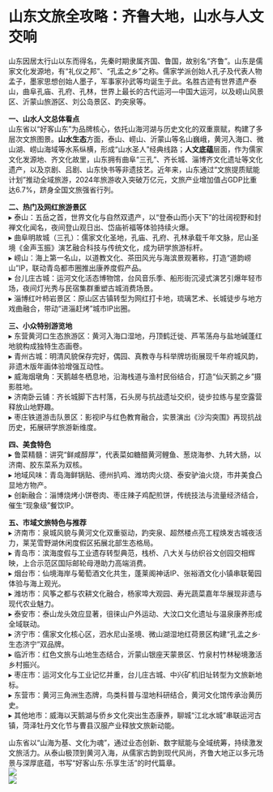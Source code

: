 # 山东文旅全攻略：齐鲁大地，山水与人文交响  
山东因居太行山以东而得名，先秦时期隶属齐国、鲁国，故别名“齐鲁”。山东是儒家文化发源地，有“礼仪之邦”、“孔孟之乡”之称。儒家学派创始人孔子及代表人物孟子，墨家思想创始人墨子，军事家孙武等均诞生于此。名胜古迹有世界遗产泰山，曲阜孔庙、孔府、孔林，世界上最长的古代运河—中国大运河，以及崂山风景区、沂蒙山旅游区、刘公岛景区、趵突泉等。  

**一、山水人文总体看点**  
山东省以“好客山东”为品牌核心，依托山海河湖与历史文化的双重禀赋，构建了多层次文旅图景。**山水生态**方面，泰山、崂山、沂蒙山等名山巍峨，黄河入海口、微山湖、崂山海域等水系纵横，形成“山水圣人”经典线路；**人文底蕴**层面，作为儒家文化发源地、齐文化故里，山东拥有曲阜“三孔”、齐长城、淄博齐文化遗址等文化遗产，以及京剧、吕剧、山东快书等非遗技艺。近年来，山东通过“文旅提质赋能计划”推动全域旅游，2024年旅游收入突破万亿元，文旅产业增加值占GDP比重达6.7%，跻身全国文旅强省行列。  

**二、热门及网红旅游景区**  
▸ 泰山：五岳之首，世界文化与自然双遗产，以“登泰山而小天下”的壮阔视野和封禅文化闻名，夜间登山观日出、岱庙祈福等体验持续火爆。  
▸ 曲阜明故城（三孔）：儒家文化圣地，孔庙、孔府、孔林承载千年文脉，尼山圣境《金声玉振》演艺融合科技与传统文化，成为研学旅游标杆。  
▸ 崂山：海上第一名山，以道教文化、茶田风光与海滨景观著称，打造“道韵崂山”IP，联动青岛都市圈推出康养度假产品。  
▸ 台儿庄古城：运河文化活态博物馆，台风音乐季、船形街沉浸式演艺引爆年轻市场，夜间灯光秀与民宿集群重塑古城消费场景。  
▸ 淄博红叶柿岩景区：原山区古镇转型为网红打卡地，琉璃艺术、长城徒步与地方戏曲融合，带动“进淄赶烤”城市IP出圈。  

**三、小众特别游览地**  
▸ 东营黄河口生态旅游区：黄河入海口湿地，丹顶鹤迁徙、芦苇荡舟与盐地碱蓬红地貌构成独特生态画卷。  
▸ 青州古城：明清风貌保存完好，偶园、真教寺与科举牌坊街展现千年府城风韵，非遗木版年画体验增强互动性。  
▸ 威海烟墩角：天鹅越冬栖息地，沿海栈道与渔村民俗结合，打造“仙天鹅之乡”摄影胜地。  
▸ 济南卧云铺：齐长城脚下古村落，石头房与抗战遗址交织，徒步拉练与星空露营释放山地野趣。  
▸ 枣庄铁道游击队景区：影视IP与红色教育融合，实景演出《沙沟突围》再现抗战历史，拓展研学旅游新维度。  

**四、美食特色**  
▸ 鲁菜精髓：讲究“鲜咸醇厚”，代表菜如糖醋黄河鲤鱼、葱烧海参、九转大肠，以济南、胶东菜系为双核。  
▸ 地域风味：青岛海鲜锅贴、德州扒鸡、潍坊肉火烧、泰安驴油火烧，市井美食凸显地方物产。  
▸ 创新融合：淄博烧烤小饼卷肉、枣庄辣子鸡配煎饼，传统技法与流量经济结合，催生“现象级”餐饮IP。  

**五、市域文旅特色与推荐**  
▸ 济南市：泉城风貌与黄河文化双重驱动，趵突泉、超然楼点亮工程焕发古城夜活力，莱芜雪野湖休闲度假区拓展北部生态格局。  
▸ 青岛市：滨海度假与工业遗存转型典范，栈桥、八大关与纺织谷文创园交相辉映，上合示范区国际邮轮母港助力高端消费。  
▸ 烟台市：仙境海岸与葡萄酒文化共生，蓬莱阁神话IP、张裕酒文化小镇串联葡园体验与海上观光。  
▸ 潍坊市：风筝之都与农耕文化融合，杨家埠大观园、寿光蔬菜嘉年华展现非遗与现代农业魅力。  
▸ 泰安市：泰山龙头效应显著，徂徕山户外运动、大汶口文化遗址与温泉康养形成全域联动。  
▸ 济宁市：儒家文化核心区，泗水尼山圣境、微山湖湿地红荷景区构建“孔孟之乡·生态济宁”双品牌。  
▸ 临沂市：红色文旅与山地生态结合，沂蒙山银座天蒙景区、竹泉村竹林秘境激活乡村振兴。  
▸ 枣庄市：运河文化与工业记忆并重，台儿庄古城、中兴矿机旧址转型为文旅新地标。  
▸ 东营市：黄河三角洲生态牌，鸟类科普与湿地科研结合，黄河文化馆传承治黄历史。  
▸ 其他地市：威海以天鹅湖与侨乡文化突出生态康养，聊城“江北水城”串联运河古镇，菏泽牡丹文化节与曹县汉服产业释放文旅新动能。  

山东省以“山海为基、文化为魂”，通过业态创新、数字赋能与全域统筹，持续激发文旅活力。从泰山极顶到黄河入海，从儒家古韵到现代风尚，齐鲁大地正以多元场景与深厚底蕴，书写“好客山东·乐享生活”的时代篇章。  
![](https://boot-img.xuexi.cn/image/1005/process/814947620d4747cdb23bbfcae42485c8.jpg)  
![](https://s1.imagehub.cc/images/2025/06/25/45e6e8d7af98e88d2065539df0afcb63.jpg)  
<!-- Last processed: 2025-07-22 03:44:23 -->
